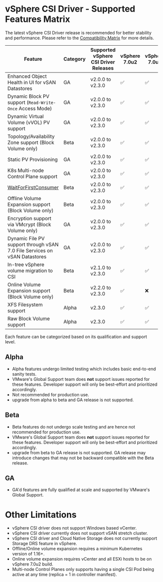<!-- markdownlint-disable MD033 -->

# vSphere CSI Driver - Supported Features Matrix

The latest vSphere CSI Driver release is recommended for better stability and performance. Please refer to the [Compatibility Matrix](compatiblity_matrix.md) for more details.

| **Feature**                                                                                 | **Category** | **Supported vSphere CSI Driver Releases** | vSphere 7.0u2 | vSphere 7.0u1 | vSphere 7.0 | vSphere 6.7U3 |
|---------------------------------------------------------------------------------------------|--------------|-------------------------------------------|---------------|---------------|-------------|---------------|
| Enhanced Object Health in UI for vSAN Datastores                                            | GA           | v2.0.0 to v2.3.0                          | ✅            | ✅            | ✅           | ✅            |
| Dynamic Block PV support (`Read-Write-Once` Access Mode)                                    | GA           | v2.0.0 to v2.3.0                          | ✅            | ✅            | ✅           | ✅            |
| Dynamic Virtual Volume (vVOL) PV support                                                    | GA           | v2.0.0 to v2.3.0                          | ✅            | ✅            | ✅           | ✅            |
| Topology/Availability Zone support (Block Volume only)                                      | Beta         | v2.0.0 to v2.3.0                          | ✅            | ✅            | ✅           | ✅            |
| Static PV Provisioning                                                                      | GA           | v2.0.0 to v2.3.0                          | ✅            | ✅            | ✅           | ✅            |
| K8s Multi-node Control Plane support                                                        | GA           | v2.0.0 to v2.3.0                          | ✅            | ✅            | ✅           | ✅            |
| [WaitForFirstConsumer](https://kubernetes.io/docs/concepts/storage/storage-classes/)        | Beta         | v2.0.0 to v2.3.0                          | ✅            | ✅            | ✅           | ✅            |
| Offline Volume Expansion support (Block Volume only)                                        | Beta         | v2.0.0 to v2.3.0                          | ✅            | ✅            | ✅           | ❌            |
| Encryption support via VMcrypt (Block Volume only)                                          | GA           | v2.0.0 to v2.3.0                          | ✅            | ✅            | ✅           | ❌            |
| Dynamic File PV support through vSAN 7.0 File Services on vSAN Datastores                   | GA           | v2.0.0 to v2.3.0                          | ✅            | ✅            | ✅           | ❌            |
| In-tree vSphere volume migration to CSI                                                     | Beta         | v2.1.0 to v2.3.0                          | ✅            | ✅            | ❌           | ❌            |
| Online Volume Expansion support (Block Volume only)                                         | Beta         | v2.2.0 to v2.3.0                          | ✅            | ❌            | ❌           | ❌            |
| XFS Filesystem support                                                                      | Alpha        | v2.3.0                                    | ✅            | ✅            | ✅           | ✅            |
| Raw Block Volume support                                                                    | Alpha        | v2.3.0                                    | ✅            | ✅            | ✅           | ✅            |

Each feature can be categorized based on its qualification and support level.

## Alpha

* Alpha features undergo limited testing which includes basic end-to-end sanity tests.
* VMware's Global Support team does **not** support issues reported for these features. Developer support will only be best-effort and prioritized accordingly.
* Not recommended for production use.
* upgrade from alpha to beta and GA release is not supported.

## Beta

* Beta features do not undergo scale testing and are hence not recommended for production use.
* VMware's Global Support team does **not** support issues reported for these features. Developer support will only be best-effort and prioritized accordingly.
* upgrade from beta to GA release is not supported. GA release may introduce changes that may not be backward compatible with the Beta release.

## GA

* GA'd features are fully qualified at scale and supported by VMware's Global Support.

# Other Limitations

* vSphere CSI driver does not support Windows based vCenter.
* vSphere CSI driver currently does not support vSAN stretch cluster.
* vSphere CSI driver and Cloud Native Storage does not currently support Storage DRS feature in vSphere.
* Offline/Online volume expansion requires a minimum Kubernetes version of 1.16+.
* Online volume expansion requires vCenter and all ESXi hosts to be on vSphere 7.0u2 build.
* Multi-node Control Planes only supports having a single CSI Pod being active at any time (replica = 1 in controller manifest).
